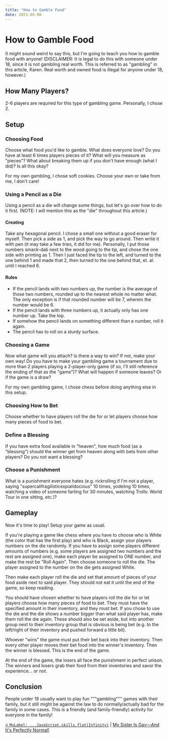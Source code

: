 ```yaml
---
title: "How to Gamble Food"
date: 2021-05-06
---
```


[prev]: https://javascriptlearner815.github.io/2021/05/02/js-flat-spread-label.html
[next]: https://javascriptlearner815.github.io/2021/05/27/my-sister-is-gay-and-its-perfectly-normal.html

# How to Gamble Food

It might sound weird to say this, but I'm going to teach you how to gamble food with anyone! (DISCLAIMER: It is legal to do this with someone under 18, since it is not gambling real worth. This is referred to as "gambling" in this article, Karen. Real worth and owned food is illegal for anyone under 18, however.)

## How Many Players?

2-6 players are required for this type of gambling game. Personally, I chose 2.

## Setup

### Choosing Food

Choose what food you'd like to gamble. What does everyone love? Do you have at least 6 times players pieces of it? What will you measure as "pieces"? What about breaking them up if you don't have enough (what I did)? Is all this okay?

For my own gambling, I chose soft cookies. Choose your own or take from me, I don't care!

### Using a Pencil as a Die

Using a pencil as a die will change some things, but let's go over how to do it first. (NOTE: I will mention this as the "die" throughout this article.)

#### Creating

Take any hexagonal pencil. I chose a small one without a good eraser for myself. Then pick a side as 1, and pick the way to go around. Then write it with pen (it may take a few tries, it did for me). Personally, I put those numbers smack-dab next to the wood going to the tip, and chose the one side with printing as 1. Then I just faced the tip to the left, and turned to the one behind 1 and made that 2, then turned to the one behind that, et. al. until I reached 6.

#### Rules

- If the pencil lands with two numbers up, the number is the average of those two numbers, rounded up to the nearest whole no matter what. The only exception is if that rounded number will be 7, wherein the number would be 6.
- If the pencil lands with three numbers up, it actually only has one number up. Take the top.
- If somehow the pencil lands on something different than a number, roll it again.
- The pencil has to roll on a sturdy surface.

### Choosing a Game

Now what game will you attach? Is there a way to win? If not, make your own way! Do you have to make your gambling game a tournament due to more than 2 players playing a 2-player-only game (if so, I'll still reference the ending of that as the "game")? What will happen if someone leaves? Or if the game is a draw?

For my own gambling game, I chose chess before doing anything else in this setup.

### Choosing How to Bet

Choose whether to have players roll the die for or let players choose how many pieces of food to bet.

### Define a Blessing

If you have extra food available in "heaven", how much food (as a "blessing") should the winner get from heaven along with bets from other players? Do you not want a blessing?

### Choose a Punishment

What is a punishment everyone hates (e.g. rickrolling if I'm not a player, saying "supercalifragilisticexpialidocious" 10 times, yodeling 10 times, watching a video of someone farting for 30 minutes, watching Trolls: World Tour in one sitting, etc.)?

## Gameplay

Now it's time to play! Setup your game as usual.

If you're playing a game like chess where you have to choose who is White (the color that has the first play) and who is Black, assign your players numbers on the die randomly. If you have to assign some players different amounts of numbers (e.g. some players are assigned two numbers and the rest are assigned one), make each player be assigned to ONE number, and make the rest be "Roll Again". Then choose someone to roll the die. The player assigned to the number on the die gets assigned White.

Then make each player roll the die and set that amount of pieces of your food aside next to said player. They should not eat it until the end of the game, so keep reading.

You should have chosen whether to have players roll the die for or let players choose how many pieces of food to bet. They must have the specified amount in their inventory, and they must bet. If you chose to use the die and the die shows a number bigger than what said player has, make them roll the die again. These should also be set aside, but into another group next to their inventory group that is obvious is being bet (e.g. to the left/right of their inventory and pushed forward a little bit).

Whoever "wins" the game must put their bet back into their inventory. Then every other player moves their bet food into the winner's inventory. Then the winner is blessed. This is the end of the game.

At the end of the game, the losers all face the punishment in perfect unison. The winners and losers grab their food from their inventories and savor the experience... or not.

## Conclusion

People under 18 usually want to play fun """gambling""" games with their family, but it still might be against the law to do normally/actually bad for the family in some cases. This is a friendly (and family-friendly) activity for everyone in the family!

[< `MyLabel: ...JavaScript.skills.flat(Infinity)`][prev] | [My Sister Is Gay—And It's Perfectly Normal!][next]
